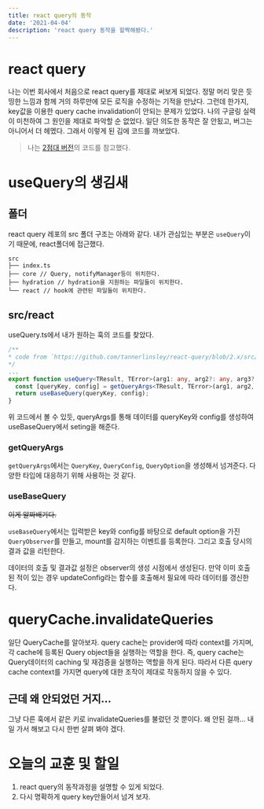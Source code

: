 ```yaml
---
title: react query의 동작
date: '2021-04-04'
description: 'react query 동작을 할짝해봤다.'
---
```


# react query

나는 이번 회사에서 처음으로 react query를 제대로 써보게 되었다. 정말 머리 맞은 듯 띵한 느낌과 함께 거의 하루만에 모든 로직을 수정하는 기적을 만났다. 그런데 한가지, key값을 이용한 query cache invalidation이 안되는 문제가 있었다. 나의 구글링 실력이 미천하여 그 원인을 제대로 파악할 순 없었다. 일단 의도한 동작은 잘 안됬고, 버그는 아니어서 더 헤멨다. 그래서 이렇게 된 김에 코드를 까보았다.

> 나는 [2점대 버전](https://github.com/tannerlinsley/react-query/tree/2.x)의 코드를 참고했다.

# useQuery의 생김새

## 폴더

react query 레포의 src 폴더 구조는 아래와 같다. 내가 관심있는 부분은 `useQuery`이기 때문에, react폴더에 접근했다.

```
src
├── index.ts
├── core // Query, notifyManager등이 위치한다.
├── hydration // hydration을 지원하는 파일들이 위치한다.
└── react // hook에 관련된 파일들이 위치한다.
```

## src/react

useQuery.ts에서 내가 원하는 훅의 코드를 찾았다.

```typescript
/**
* code from `https://github.com/tannerlinsley/react-query/blob/2.x/src/react/useQuery.ts`
*/
...
export function useQuery<TResult, TError>(arg1: any, arg2?: any, arg3?: any): QueryResult<TResult, TError> {
  const [queryKey, config] = getQueryArgs<TResult, TError>(arg1, arg2, arg3);
  return useBaseQuery(queryKey, config);
}
```

위 코드에서 볼 수 있듯, queryArgs를 통해 데이터를 queryKey와 config를 생성하여 useBaseQuery에서 seting을 해준다.

### getQueryArgs

`getQueryArgs`에서는 `QueryKey`, `QueryConfig`, `QueryOption`을 생성해서 넘겨준다. 다양한 타입에 대응하기 위해 사용하는 것 같다.

### useBaseQuery

~~이게 알짜배기다.~~

`useBaseQuery`에서는 입력받은 key와 config를 바탕으로 default option을 가진 `QueryObserver`를 만들고, mount를 감지하는 이벤트를 등록한다. 그리고 호출 당시의 결과 값을 리턴한다.

데이터의 호출 및 결과값 설정은 observer의 생성 시점에서 생성된다. 만약 이미 호출된 적이 있는 경우 updateConfig라는 함수를 호출해서 필요에 따라 데이터를 갱신한다.

# queryCache.invalidateQueries

일단 QueryCache를 알아보자. query cache는 provider에 따라 context를 가지며, 각 cache에 등록된 Query object들을 실행하는 역할을 한다. 즉, query cache는 Query데이터의 caching 및 재검증을 실행하는 역할을 하게 된다. 따라서 다른 query cache context를 가지면 query에 대한 조작이 제대로 작동하지 않을 수 있다.

## 근데 왜 안되었던 거지...

그냥 다른 훅에서 같은 키로 invalidateQueries를 불렀던 것 뿐이다. 왜 안된 걸까... 내일 가서 해보고 다시 한번 살펴 봐야 겠다.

# 오늘의 교훈 및 할일

1. react query의 동작과정을 설명할 수 있게 되었다.
1. 다시 명확하게 query key만들어서 넘겨 보자.
